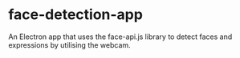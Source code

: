 # face-detection-app
An Electron app that uses the face-api.js library to detect faces and expressions by utilising the webcam.
